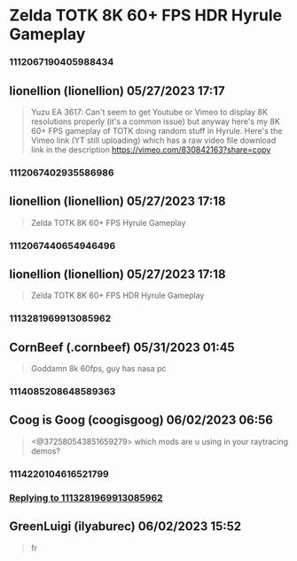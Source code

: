 # Zelda TOTK 8K 60+ FPS HDR Hyrule Gameplay
### 1112067190405988434
## lionellion (lionellion) 05/27/2023 17:17 

> Yuzu EA 3617: Can't seem to get Youtube or Vimeo to display 8K resolutions properly (it's a common issue) but anyway here's my 8K 60+ FPS gameplay of TOTK doing random stuff in Hyrule. Here's the Vimeo link (YT still uploading) which has a raw video file download link in the description
> https://vimeo.com/830842163?share=copy

### 1112067402935586986
## lionellion (lionellion) 05/27/2023 17:18 

> Zelda TOTK 8K 60+ FPS Hyrule Gameplay

### 1112067440654946496
## lionellion (lionellion) 05/27/2023 17:18 

> Zelda TOTK 8K 60+ FPS HDR Hyrule Gameplay

### 1113281969913085962
## CornBeef (.cornbeef) 05/31/2023 01:45 

> Goddamn 8k 60fps, guy has nasa pc

### 1114085208648589363
## Coog is Goog (coogisgoog) 06/02/2023 06:56 

> <@372580543851659279> which mods are u using in your raytracing demos?

### 1114220104616521799
### [Replying to 1113281969913085962](#1113281969913085962)
## GreenLuigi (ilyaburec) 06/02/2023 15:52 

> fr

